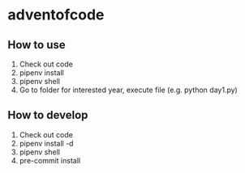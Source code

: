# adventofcode

## How to use

1. Check out code
2. pipenv install
3. pipenv shell
4. Go to folder for interested year, execute file (e.g. python day1.py)

## How to develop

1. Check out code
2. pipenv install -d
3. pipenv shell
4. pre-commit install
